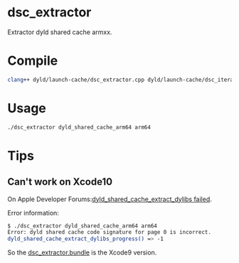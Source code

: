 # dsc_extractor

Extractor dyld shared cache armxx.

# Compile

```sh
clang++ dyld/launch-cache/dsc_extractor.cpp dyld/launch-cache/dsc_iterator.cpp -o dsc_extractor
```

# Usage

```sh
./dsc_extractor dyld_shared_cache_arm64 arm64
```

# Tips

## Can't work on Xcode10

On Apple Developer Forums:[dyld_shared_cache_extract_dylibs failed](https://forums.developer.apple.com/thread/108917).

Error information:

```sh
$ ./dsc_extractor dyld_shared_cache_arm64 arm64
Error: dyld shared cache code signature for page 0 is incorrect.
dyld_shared_cache_extract_dylibs_progress() => -1
```

So the [dsc_extractor.bundle]() is the Xcode9 version.
